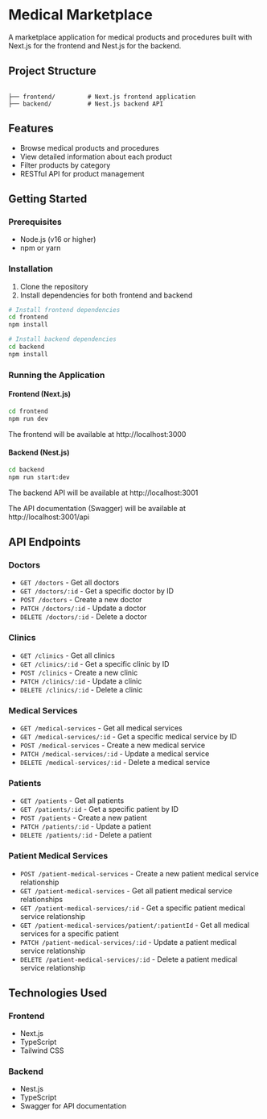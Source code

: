 # Medical Marketplace

A marketplace application for medical products and procedures built with Next.js for the frontend and Nest.js for the backend.

## Project Structure

```

├── frontend/         # Next.js frontend application
├── backend/          # Nest.js backend API
```

## Features

- Browse medical products and procedures
- View detailed information about each product
- Filter products by category
- RESTful API for product management

## Getting Started

### Prerequisites

- Node.js (v16 or higher)
- npm or yarn

### Installation

1. Clone the repository
2. Install dependencies for both frontend and backend

```bash
# Install frontend dependencies
cd frontend
npm install

# Install backend dependencies
cd backend
npm install
```

### Running the Application

#### Frontend (Next.js)

```bash
cd frontend
npm run dev
```

The frontend will be available at http://localhost:3000

#### Backend (Nest.js)

```bash
cd backend
npm run start:dev
```

The backend API will be available at http://localhost:3001

The API documentation (Swagger) will be available at http://localhost:3001/api

## API Endpoints

### Doctors
- `GET /doctors` - Get all doctors
- `GET /doctors/:id` - Get a specific doctor by ID
- `POST /doctors` - Create a new doctor
- `PATCH /doctors/:id` - Update a doctor
- `DELETE /doctors/:id` - Delete a doctor

### Clinics
- `GET /clinics` - Get all clinics
- `GET /clinics/:id` - Get a specific clinic by ID
- `POST /clinics` - Create a new clinic
- `PATCH /clinics/:id` - Update a clinic
- `DELETE /clinics/:id` - Delete a clinic

### Medical Services
- `GET /medical-services` - Get all medical services
- `GET /medical-services/:id` - Get a specific medical service by ID
- `POST /medical-services` - Create a new medical service
- `PATCH /medical-services/:id` - Update a medical service
- `DELETE /medical-services/:id` - Delete a medical service

### Patients
- `GET /patients` - Get all patients
- `GET /patients/:id` - Get a specific patient by ID
- `POST /patients` - Create a new patient
- `PATCH /patients/:id` - Update a patient
- `DELETE /patients/:id` - Delete a patient

### Patient Medical Services
- `POST /patient-medical-services` - Create a new patient medical service relationship
- `GET /patient-medical-services` - Get all patient medical service relationships
- `GET /patient-medical-services/:id` - Get a specific patient medical service relationship
- `GET /patient-medical-services/patient/:patientId` - Get all medical services for a specific patient
- `PATCH /patient-medical-services/:id` - Update a patient medical service relationship
- `DELETE /patient-medical-services/:id` - Delete a patient medical service relationship

## Technologies Used

### Frontend
- Next.js
- TypeScript
- Tailwind CSS

### Backend
- Nest.js
- TypeScript
- Swagger for API documentation
